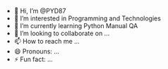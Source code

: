 - 👋 Hi, I’m @PYD87
- 👀 I’m interested in Programming and Technologies
- 🌱 I’m currently learning  Python Manual QA
- 💞️ I’m looking to collaborate on ...
- 📫 How to reach me ...
- 😄 Pronouns: ...
- ⚡ Fun fact: ...

<!---
PYD87/PYD87 is a ✨ special ✨ repository because its `README.md` (this file) appears on your GitHub profile.
You can click the Preview link to take a look at your changes.
--->
